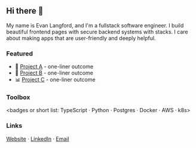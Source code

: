 ## Hi there 👋
My name is Evan Langford, and I'm a fullstack software engineer. I build beautiful frontend pages with secure backend systems with stacks. I care about making apps that are user-friendly and deeply helpful. 

### Featured
- 🚀 [Project A](link) - one-liner outcome
- 🧰 [Project B](link) - one-liner outcome
- 📊 [Project C](link) - one-liner outcome

### Toolbox
<badges or short list: TypeScript · Python · Postgres · Docker · AWS · k8s>

### Links
[Website](evanalangford.com) · [LinkedIn](https://www.linkedin.com/in/evan-langford-418409325/) · [Email](langfordevana@gmail.com)
<!--
**clawrobot/clawrobot** is a ✨ _special_ ✨ repository because its `README.md` (this file) appears on your GitHub profile.

Here are some ideas to get you started:

- 🔭 I’m currently working on ...
- 🌱 I’m currently learning ...
- 👯 I’m looking to collaborate on ...
- 🤔 I’m looking for help with ...
- 💬 Ask me about ...
- 📫 How to reach me: ...
- 😄 Pronouns: ...
- ⚡ Fun fact: ...
-->
